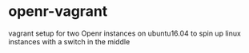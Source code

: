 # openr-vagrant
vagrant setup for two Openr instances on ubuntu16.04 to spin up linux instances with a switch in the middle
